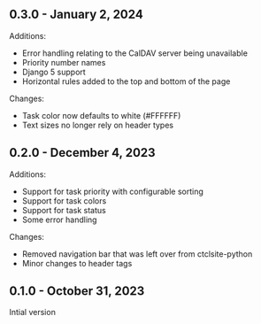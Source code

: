 ## 0.3.0 - January 2, 2024

Additions:
- Error handling relating to the CalDAV server being unavailable
- Priority number names
- Django 5 support
- Horizontal rules added to the top and bottom of the page

Changes:
- Task color now defaults to white (#FFFFFF)
- Text sizes no longer rely on header types

## 0.2.0 - December 4, 2023

Additions:
- Support for task priority with configurable sorting
- Support for task colors
- Support for task status
- Some error handling

Changes:
- Removed navigation bar that was left over from ctclsite-python
- Minor changes to header tags

## 0.1.0 - October 31, 2023

Intial version